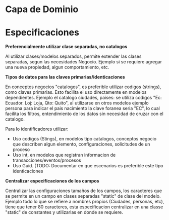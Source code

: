 # Capa de Dominio

# Especificaciones


**Preferencialmente utilizar clase separadas, no catalogos**

Al utilizar clases/modelos separados, permite extender las clases separadas, segun las necesidades Negocio. Ejemplo si se requiere agregar una nueva propiedad, algun comportamiento, etc.
 
**Tipos de datos para las claves primarias/identicaciones**
 
En conceptos negocios "catalogos", es preferible utilizar codigos (strings), como claves primarias. Esto facilita el uso directamente en modelos dependientes. Ejemplo el catalogo ciudades, paises: se utiliza codigos "Ec: Ecuador.  Loj: Loja, Qto: Quito", al utilizarse en otros modelos ejemplo persona para indicar el pais nacimiento la clave foranea seria "EC", lo cual facilita los filtros, entendimiento de los datos sin necesidad de cruzar con el catalogo.

Para lo identificadores utilizar:

- Uso codigos (Stings), en modelos tipo catalogos, conceptos negocio que describen algun elemento, configuraciones, solicitudes de un proceso
- Uso int, en modelos que registran informacion de transacciones/eventos/procesos
- Uso Guid. (TODO: Documentar en que escenarios es preferible este tipo identicaciones

**Centralizar especificaciones de los campos**
 
Centralizar las configuraciones tamaños de los campos, los caracteres que se permite en un campo en clases separadas "static" de clase del modelo. Ejemplo todo lo que se refiere a nombres propios (Ciudades, personas, etc), tiene que tener 80 caracteres, esta especificacion centralizar en una classe "static" de constantes y utilizarlas en donde  se requiere.

 


